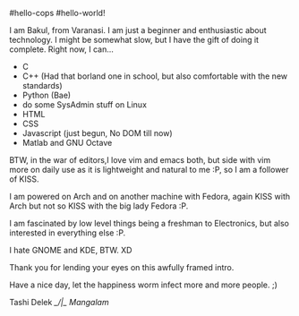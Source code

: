 #hello-cops
#hello-world!

I am Bakul, from Varanasi. I am just a beginner and enthusiastic about technology.
I might be somewhat slow, but I have the gift of doing it complete.
Right now, I can...

* C
* C++ (Had that borland one in school, but also comfortable with the new standards)
* Python (Bae)
* do some SysAdmin stuff on Linux
* HTML
* CSS
* Javascript (just begun, No DOM till now)
* Matlab and GNU Octave

BTW, in the war of editors,I love vim and emacs both, but side with vim more on daily use as it is lightweight and natural to me :P, so I am a follower of KISS.

I am powered on Arch and on another machine with Fedora, again KISS with Arch but not so KISS with the big lady Fedora :P.

I am fascinated by low level things being a freshman to Electronics, but also interested in everything else :P.

I hate GNOME and KDE, BTW. XD

Thank you for lending your eyes on this awfully framed intro. 

Have a nice day, let the happiness worm infect more and more people. ;)


Tashi Delek *_/|\_*
_Mangalam_


